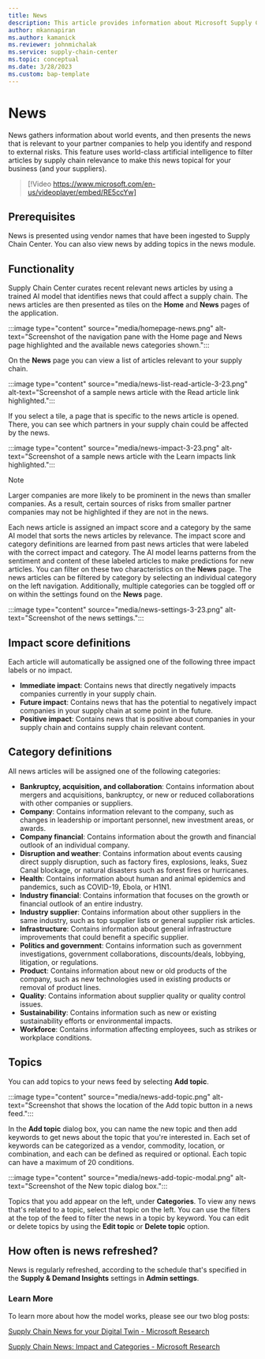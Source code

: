 ```yaml
---
title: News
description: This article provides information about Microsoft Supply Chain Center's news features.
author: mkannapiran
ms.author: kamanick
ms.reviewer: johnmichalak
ms.service: supply-chain-center
ms.topic: conceptual
ms.date: 3/28/2023
ms.custom: bap-template
---
```


# News

News gathers information about world events, and then presents the news that is relevant to your partner companies to help you identify and respond to external risks. This feature uses world-class artificial intelligence to filter articles by supply chain relevance to make this news topical for your business (and your suppliers).

> [!Video https://www.microsoft.com/en-us/videoplayer/embed/RE5ccYw]

## Prerequisites

News is presented using vendor names that have been ingested to Supply Chain Center. You can also view news by adding topics in the news module.

## Functionality

Supply Chain Center curates recent relevant news articles by using a trained AI model that identifies news that could affect a supply chain. The news articles are then presented as tiles on the **Home** and **News** pages of the application.

:::image type="content" source="media/homepage-news.png" alt-text="Screenshot of the navigation pane with the Home page and News page highlighted and the available news categories shown."::: 

On the **News** page you can view a list of articles relevant to your supply chain.

:::image type="content" source="media/news-list-read-article-3-23.png" alt-text="Screenshot of a sample news article with the Read article link highlighted."::: 

If you select a tile, a page that is specific to the news article is opened. There, you can see which partners in your supply chain could be affected by the news.

:::image type="content" source="media/news-impact-3-23.png" alt-text="Screenshot of a sample news article with the Learn impacts link highlighted."::: 

>[!Note]
>Larger companies are more likely to be prominent in the news than smaller companies. As a result, certain sources of risks from smaller partner companies may not be highlighted if they are not in the news.

Each news article is assigned an impact score and a category by the same AI model that sorts the news articles by relevance. The impact score and category definitions are learned from past news articles that were labeled with the correct impact and category. The AI model learns patterns from the sentiment and content of these labeled articles to make predictions for new articles. You can filter on these two characteristics on the **News** page. The news articles can be filtered by category by selecting an individual category on the left navigation. Additionally, multiple categories can be toggled off or on within the settings found on the **News** page.

:::image type="content" source="media/news-settings-3-23.png" alt-text="Screenshot of the news settings."::: 

## Impact score definitions

Each article will automatically be assigned one of the following three impact labels or no impact.

- **Immediate impact**: Contains news that directly negatively impacts companies currently in your supply chain.
- **Future impact**: Contains news that has the potential to negatively impact companies in your supply chain at some point in the future.
- **Positive impact**: Contains news that is positive about companies in your supply chain and contains supply chain relevant content.

## Category definitions

All news articles will be assigned one of the following categories:

- **Bankruptcy, acquisition, and collaboration**: Contains information about mergers and acquisitions, bankruptcy, or new or reduced collaborations with other companies or suppliers.
- **Company**: Contains information relevant to the company, such as changes in leadership or important personnel, new investment areas, or awards.
- **Company financial**: Contains information about the growth and financial outlook of an individual company.
- **Disruption and weather**: Contains information about events causing direct supply disruption, such as factory fires, explosions, leaks, Suez Canal blockage, or natural disasters such as forest fires or hurricanes.
- **Health**: Contains information about human and animal epidemics and pandemics, such as COVID-19, Ebola, or H1N1.
- **Industry financial**: Contains information that focuses on the growth or financial outlook of an entire industry.
- **Industry supplier**: Contains information about other suppliers in the same industry, such as top supplier lists or general supplier risk articles.
- **Infrastructure**: Contains information about general infrastructure improvements that could benefit a specific supplier.
- **Politics and government**: Contains information such as government investigations, government collaborations, discounts/deals, lobbying, litigation, or regulations.
- **Product**: Contains information about new or old products of the company, such as new technologies used in existing products or removal of product lines.
- **Quality**: Contains information about supplier quality or quality control issues.
- **Sustainability**: Contains information such as new or existing sustainability efforts or environmental impacts.
- **Workforce**: Contains information affecting employees, such as strikes or workplace conditions.

## Topics

You can add topics to your news feed by selecting **Add topic**.

:::image type="content" source="media/news-add-topic.png" alt-text="Screenshot that shows the location of the Add topic button in a news feed.":::

In the **Add topic** dialog box, you can name the new topic and then add keywords to get news about the topic that you're interested in. Each set of keywords can be categorized as a vendor, commodity, location, or combination, and each can be defined as required or optional. Each topic can have a maximum of 20 conditions.

:::image type="content" source="media/news-add-topic-modal.png" alt-text="Screenshot of the New topic dialog box.":::

Topics that you add appear on the left, under **Categories**. To view any news that's related to a topic, select that topic on the left. You can use the filters at the top of the feed to filter the news in a topic by keyword. You can edit or delete topics by using the **Edit topic** or **Delete topic** option.

## How often is news refreshed?

News is regularly refreshed, according to the schedule that's specified in the **Supply & Demand Insights** settings in **Admin settings**.

### Learn More

To learn more about how the model works, please see our two blog posts:

[Supply Chain News for your Digital Twin - Microsoft Research](https://www.microsoft.com/research/group/dynamics-insights-apps-artificial-intelligence-machine-learning/articles/supply-chain-news-for-your-digital-twin/)

[Supply Chain News: Impact and Categories - Microsoft Research](https://www.microsoft.com/research/group/dynamics-insights-apps-artificial-intelligence-machine-learning/articles/supply-chain-news-impact-and-categories/)


